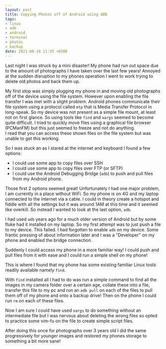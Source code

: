 ```yaml
---
layout: post
title: Copying Photos off of Android using ADB
tags:
- linux
- adb
- android
- terminal
- photos
- backup
date: 2021-06-18 11:35 +0300
---
```

Last night I was struck by a mini disaster! My phone had run out space due to
the amount of photographs I have taken over the last few years! Annoyed at the
sudden disruption to my phones operation I went to work trying to delete old
photos and back them up.

My first stop was simply plugging my phone in and moving old photographs off of
the device using the file system. However upon enabling the file transfer I was
met with a slight problem. Android phones communicate their file system using a
protocol called `mtp` that is Media Transfer Protocol in long-speak. So my
device was not present as a simple file mount, at least not on first glance. So
using tools like `find` and `xargs` seemed to become quite difficult. I tried
to quickly move files using a graphical file browser (PCManFM) but this just
seemed to freeze and not do anything.  
I read that you can access these shown files on the file system but was unable
to get this working.

So I was stuck an as I stared at the internet and keyboard I found a few
options:

* I could use some app to copy files over SSH
* I could use some app to copy files over FTP (or SFTP)
* I could use the Android Debugging Bridge (`adb`) to push and pull files from
  my Android phone.

Those first 2 options seemed great! Unfortunately I had one major problem, I am
currently in a place without WiFi. So my phone is on 4G and my laptop connected
to the internet via a cable. I could in theory create a hotspot and fiddle with
all the settings but it was around 1AM at this time and it seemed like
overkill. So instead I wanted to look at the last option, `adb`.

I had used `adb` years ago for a much older version of Android but by some
fluke had it installed on my laptop. So my first attempt was to just push a
file to my device. This failed. I had forgotten to enable `adb` on my device.
Some frantic pressing of about information later and I was a "Developer" on my
phone and enabled the bridge connection.

Suddenly I could access my phone in a more familiar way! I could push and pull
files from it with ease and I could run a simple shell on my phone!

This is where I found that my phone has some existing familiar Linux tools
readily available namely `find`.

With `find` installed all I had to do was run a simple command to find all the
images in my camera folder over a certain age, collate these into a file,
transfer this file to my pc and run an `adb pull` on each of the files to pull
them off of my phone and onto a backup drive! Then on the phone I could run
`rm` on each of these files.

Now I am sure I could have used `xargs` to do something without an intermediate
file but I was nervous about deleting the wrong files so opted to practice some
vim-fu on the file to create simple script files.

After doing this once for photographs over 3 years old I did the same
progressively for younger images and restored my phones storage to something a
bit more sane!

